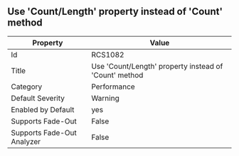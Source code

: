 ## Use 'Count/Length' property instead of 'Count' method

Property | Value
--- | --- 
Id | RCS1082
Title | Use 'Count/Length' property instead of 'Count' method
Category | Performance
Default Severity | Warning
Enabled by Default | yes
Supports Fade-Out | False
Supports Fade-Out Analyzer | False
